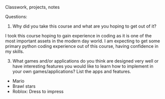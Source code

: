 Classwork, projects, notes

Questions:

1. Why did you take this course and what are you hoping to get out of it?

I took this course hoping to gain experience in coding as it is one of the most important assets in the modern day world. I am expecting to get some primary python coding experience out of this course, having confidence in my skills.

3. What games and/or applications do you think are designed very well or have interesting features you would like to learn how to implement in your own games/applications? List the apps and features.

- Mario
- Brawl stars
- Roblox: Dress to impress
